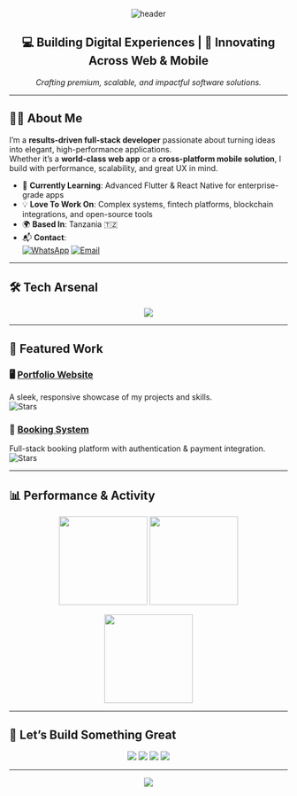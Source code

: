 <!-- Banner -->
<p align="center">
  <img src="https://capsule-render.vercel.app/api?type=waving&color=gradient&height=220&section=header&text=Eddie%20Turya&fontSize=50&fontAlignY=40&desc=Full-Stack%20Developer%20%7C%20App%20Innovator%20%7C%20Tech%20Enthusiast&descAlignY=60&animation=fadeIn" alt="header" />
</p>

<!-- Intro -->
<h2 align="center">💻 Building Digital Experiences | 🚀 Innovating Across Web & Mobile</h2>
<p align="center">
  <em>Crafting premium, scalable, and impactful software solutions.</em>
</p>

---

## 👨‍💻 About Me

I’m a **results-driven full-stack developer** passionate about turning ideas into elegant, high-performance applications.  
Whether it’s a **world-class web app** or a **cross-platform mobile solution**, I build with performance, scalability, and great UX in mind.

- 🌱 **Currently Learning**: Advanced Flutter & React Native for enterprise-grade apps
- 💡 **Love To Work On**: Complex systems, fintech platforms, blockchain integrations, and open-source tools
- 🌍 **Based In**: Tanzania 🇹🇿  
- 📬 **Contact**:  
  [![WhatsApp](https://img.shields.io/badge/-WhatsApp-25D366?logo=whatsapp&logoColor=white)](https://wa.me/255627492719)
  [![Email](https://img.shields.io/badge/-Email-D14836?logo=gmail&logoColor=white)](mailto:graphereddy@gmail.com)

---

## 🛠 Tech Arsenal

<p align="center">
  <img src="https://skillicons.dev/icons?i=python,js,java,kotlin,html,css,php,react,nodejs,flutter,git,vscode&theme=light" />
</p>

---

## 🚀 Featured Work

### 🖥 [Portfolio Website](https://github.com/Eddie-Turya/Portfolio)  
A sleek, responsive showcase of my projects and skills.  
![Stars](https://img.shields.io/github/stars/Eddie-Turya/Portfolio?style=social)

### 📅 [Booking System](https://github.com/Eddie-Turya/newbook)  
Full-stack booking platform with authentication & payment integration.  
![Stars](https://img.shields.io/github/stars/Eddie-Turya/newbook?style=social)

---

## 📊 Performance & Activity

<p align="center">
  <img src="https://github-readme-stats.vercel.app/api?username=Eddie-Turya&show_icons=true&theme=radical&hide_border=true" height="160" />
  <img src="https://github-readme-streak-stats.herokuapp.com/?user=Eddie-Turya&theme=radical&hide_border=true" height="160" />
</p>

<p align="center">
  <img src="https://github-readme-stats.vercel.app/api/top-langs/?username=Eddie-Turya&layout=compact&theme=radical&hide_border=true" height="160" />
</p>

---

## 🤝 Let’s Build Something Great

<p align="center">
<a href="https://www.linkedin.com/in/yourprofile"><img src="https://img.shields.io/badge/LinkedIn-0077B5?logo=linkedin&logoColor=white&style=for-the-badge"></a>
<a href="https://twitter.com/EdwinTurya"><img src="https://img.shields.io/badge/Twitter-1DA1F2?logo=twitter&logoColor=white&style=for-the-badge"></a>
<a href="https://github.com/Eddie-Turya"><img src="https://img.shields.io/badge/GitHub-181717?logo=github&logoColor=white&style=for-the-badge"></a>
<a href="mailto:graphereddy@gmail.com"><img src="https://img.shields.io/badge/Email-D14836?logo=gmail&logoColor=white&style=for-the-badge"></a>
</p>

---

<!-- Footer Banner -->
<p align="center">
  <img src="https://capsule-render.vercel.app/api?type=waving&color=gradient&height=120&section=footer" />
</p>
